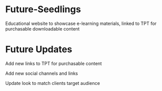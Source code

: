 # Future-Seedlings
Educational website to showcase e-learning materials, linked to TPT for purchasable downloadable content

# Future Updates
Add new links to TPT for purchasable content

Add new social channels and links

Update look to match clients target audience

